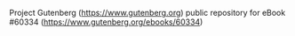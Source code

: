 Project Gutenberg (https://www.gutenberg.org) public repository for
eBook #60334 (https://www.gutenberg.org/ebooks/60334)
